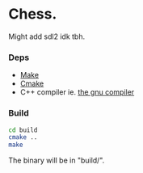 # Chess.

Might add sdl2 idk tbh.

### Deps
- [Make](https://www.gnu.org/software/make/)
- [Cmake](https://cmake.org/)
- C++ compiler ie. [the gnu compiler](https://gcc.gnu.org/)

### Build
```sh
cd build
cmake ..
make
```
The binary will be in "build/".